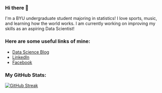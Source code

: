 ### Hi there 👋

I'm a BYU undergraduate student majoring in statistics! I love sports, music, and learning how the world works. I am currently working on improving my skills as an aspiring Data Scientist!

### Here are some useful links of mine:
* [Data Science Blog](https://talmage-hilton.github.io/Stat-386-Blog/)
* [LinkedIn](https://www.linkedin.com/in/talmage-hilton-b74382279/)
* [Facebook](https://www.facebook.com/talmage.hilton)

### My GitHub Stats:
[![GitHub Streak](https://github-readme-streak-stats.herokuapp.com?user=Talmage-Hilton&theme=transparent)](https://git.io/streak-stats)

<!--
**Talmage-Hilton/Talmage-Hilton** is a ✨ _special_ ✨ repository because its `README.md` (this file) appears on your GitHub profile.

Here are some ideas to get you started:

- 🔭 I’m currently working on ...
- 🌱 I’m currently learning ...
- 👯 I’m looking to collaborate on ...
- 🤔 I’m looking for help with ...
- 💬 Ask me about ...
- 📫 How to reach me: ...
- 😄 Pronouns: ...
- ⚡ Fun fact: ...
-->
